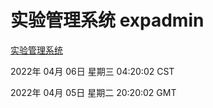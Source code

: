 # 实验管理系统 expadmin
[实验管理系统](http://59.174.25.134:56808/expadmin-782313d2-e1b1-4ea7-932e-3a55e6a1a4d0/)

2022年 04月 06日 星期三 04:20:02 CST

2022年 04月 05日 星期二 20:20:02 GMT
